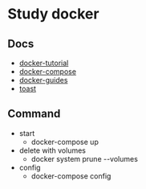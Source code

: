 # Study docker

## Docs
- [docker-tutorial](https://docs.microsoft.com/ko-kr/visualstudio/docker/tutorials/docker-tutorial)
- [docker-compose](https://docs.microsoft.com/ko-kr/visualstudio/docker/tutorials/use-docker-compose)
- [docker-guides](https://docs.docker.com/get-started/overview/)
- [toast](https://meetup.toast.com/posts/277)

## Command
- start
  - docker-compose up
- delete with volumes
  - docker system prune --volumes
- config
  - docker-compose config
